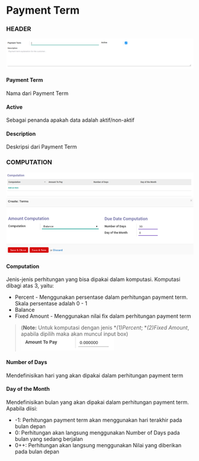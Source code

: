 # Payment Term

### <a name="bagian-header">HEADER</a>

![](../img/payment-term/header.png)

#### <a name="field-name">Payment Term</a>

Nama dari Payment Term

#### <a name="field-active">Active</a>

Sebagai penanda apakah data adalah aktif/non-aktif

#### <a name="field-description">Description</a>

Deskripsi dari Payment Term

### <a name="detail-computation">COMPUTATION</a>

![](../img/payment-term/detail-computation.png)
![](../img/payment-term/detail-computation-form.png)

#### <a name="detail-computation-field-value">Computation</a>

Jenis-jenis perhitungan yang bisa dipakai dalam komputasi. Komputasi dibagi atas 3, yaitu:<br />
* Percent - Menggunakan persentase dalam perhitungan payment term. Skala persentase adalah 0 - 1
* Balance
* Fixed Amount - Menggunakan nilai fix dalam perhitungan payment term

>(**Note:** Untuk komputasi dengan jenis **(1)Percent*; **(2)Fixed Amount*, apabila dipilih maka akan muncul input box)
![](../img/payment-term/amount-to-pay-input-box.png)

#### <a name="detail-computation-field-days">Number of Days</a>

Mendefinisikan hari yang akan dipakai dalam perhitungan payment term

#### <a name="detail-computation-field-days2">Day of the Month</a>

Mendefinisikan bulan yang akan dipakai dalam perhitungan payment term.
Apabila diisi:<br />
* -1: Perhitungan payment term akan menggunakan hari terakhir pada bulan depan
* 0: Perhitungan akan langsung menggunakan Number of Days pada bulan yang sedang berjalan
* 0++: Perhitungan akan langsung menggunakan Nilai yang diberikan pada bulan depan